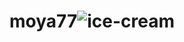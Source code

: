 # moya77![ice-cream](https://github.com/user-attachments/assets/7d71558d-a0fa-4dd7-8dd8-1843bff0f840)
